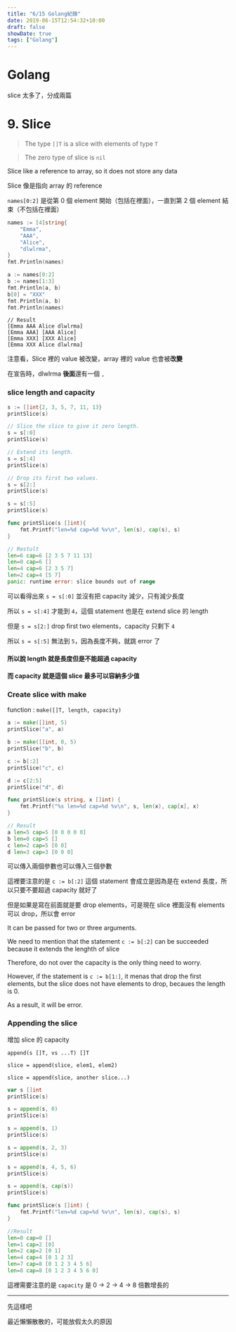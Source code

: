 ```yaml
---
title: "6/15 Golang紀錄"
date: 2019-06-15T12:54:32+10:00
draft: false
showDate: true
tags: ["Golang"]
---
```


# Golang

slice 太多了，分成兩篇

<!--more-->

# 9. Slice

> The type `[]T` is a slice with elements of type `T`

> The zero type of slice is `nil`

Slice like a reference to array, so it does not store any data

Slice 像是指向 array 的 reference

`names[0:2]` 是從第 0 個 element 開始（包括在裡面），一直到第 2 個 element 結束（不包括在裡面）

```go
names := [4]string{
    "Emma",
    "AAA",
    "Alice",
    "dlwlrma", 
} 
fmt.Println(names)

a := names[0:2]
b := names[1:3]
fmt.Println(a, b)
b[0] = "XXX"
fmt.Println(a, b)
fmt.Println(names)
```

```
// Result
[Emma AAA Alice dlwlrma]
[Emma AAA] [AAA Alice]
[Emma XXX] [XXX Alice]
[Emma XXX Alice dlwlrma]
```

注意看，Slice 裡的 value 被改變，array 裡的 value 也會被**改變**

在宣告時，dlwlrma **後面**還有一個 ```,```

### slice length and capacity

```go
s := []int{2, 3, 5, 7, 11, 13}
printSlice(s)

// Slice the slice to give it zero length.
s = s[:0]
printSlice(s)

// Extend its length.
s = s[:4]
printSlice(s)

// Drop its first two values.
s = s[2:]
printSlice(s)

s = s[:5]
printSlice(s)

func printSlice(s []int){
    fmt.Printf("len=%d cap=%d %v\n", len(s), cap(s), s)
}
```

```go
// Restult
len=6 cap=6 [2 3 5 7 11 13]
len=0 cap=6 []
len=4 cap=6 [2 3 5 7]
len=2 cap=4 [5 7]
panic: runtime error: slice bounds out of range
```

可以看得出來 ```s = s[:0]``` 並沒有把 capacity 減少，只有減少長度

所以 ```s = s[:4]``` 才能到 `4`，這個 statement 也是在 extend slice 的 length

但是 `s = s[2:]` drop first two elements，capacity 只剩下 `4`

所以 `s = s[:5]` 無法到 `5`，因為長度不夠，就跳 error 了

#### **所以說 length 就是長度但是不能超過 capacity**

#### **而 capacity 就是這個 slice 最多可以容納多少值**

### Create slice with make

function : `make([]T, length, capacity)`

```go
a := make([]int, 5)
printSlice("a", a)

b := make([]int, 0, 5)
printSlice("b", b)

c := b[:2]
printSlice("c", c)

d := c[2:5]
printSlice("d", d)

func printSlice(s string, x []int) {
    fmt.Printf("%s len=%d cap=%d %v\n", s, len(x), cap[x], x)
}
```

```go
// Result
a len=5 cap=5 [0 0 0 0 0]
b len=0 cap=5 []
c len=2 cap=5 [0 0]
d len=3 cap=3 [0 0 0]
```

可以傳入兩個參數也可以傳入三個參數

這裡要注意的是 `c := b[:2]` 這個 statement 會成立是因為是在 extend 長度，所以只要不要超過 capacity 就好了

但是如果是寫在前面就是要 drop elements，可是現在 slice 裡面沒有 elements 可以 drop，所以會 error

It can be passed for two or three arguments.

We need to mention that the statement `c := b[:2]` can be succeeded because it extends the lenghth of slice

Therefore, do not over the capacity is the only thing need to worry.

However, if the statement is `c := b[1:]`, it menas that drop the first elements, but the slice does not have elements to drop, becaues the length is 0.

As a result, it will be error.

### Appending the slice

增加 slice 的 capacity

`append(s []T, vs ...T) []T`

`slice = append(slice, elem1, elem2)`

`slice = append(slice, another slice...)`

```go
var s []int
printSlice(s)

s = append(s, 0)
printSlice(s)

s = append(s, 1)
printSlice(s)

s = append(s, 2, 3)
printSlice(s)

s = append(s, 4, 5, 6)
printSlice(s)

s = append(s, cap(s))
printSlice(s)

func printSlice(s []int) {
    fmt.Printf("len=%d cap=%d %v\n", len(s), cap(s), s)
}
```

```go
//Result
len=0 cap=0 []
len=1 cap=2 [0]
len=2 cap=2 [0 1]
len=4 cap=4 [0 1 2 3]
len=7 cap=8 [0 1 2 3 4 5 6]
len=8 cap=8 [0 1 2 3 4 5 6 0]
```

這裡需要注意的是 `capacity` 是 0 -> 2 -> 4 -> 8 倍數增長的

---

先這樣吧

最近懶懶散散的，可能放假太久的原因